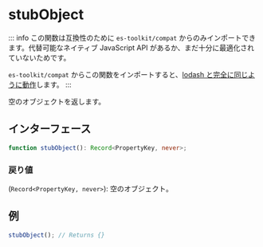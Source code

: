 # stubObject

::: info
この関数は互換性のために `es-toolkit/compat` からのみインポートできます。代替可能なネイティブ JavaScript API があるか、まだ十分に最適化されていないためです。

`es-toolkit/compat` からこの関数をインポートすると、[lodash と完全に同じように動作](../../../compatibility.md)します。
:::

空のオブジェクトを返します。

## インターフェース

```typescript
function stubObject(): Record<PropertyKey, never>;
```

### 戻り値

(`Record<PropertyKey, never>`): 空のオブジェクト。

## 例

```typescript
stubObject(); // Returns {}
```
